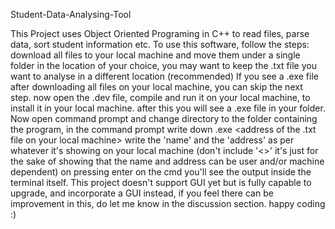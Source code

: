 Student-Data-Analysing-Tool

This Project uses Object Oriented Programing in C++ to read files, parse data, sort student information etc.
To use this software, follow the steps:
download all files to your local machine and move them under a single folder in the location of your choice, you may want to keep the .txt file you want to analyse in a different location (recommended) 
If you see a .exe file after downloading all files on your local machine, you can skip the next step.
now open the .dev file, compile and run it on your local machine, to install it in your local machine. after this you will see a .exe file in your folder.
Now open command prompt and change directory to the folder containing the program, in the command prompt write down <name>.exe <address of the .txt file on your local machine>
write the 'name' and the 'address' as per whatever it's showing on your local machine (don't include '<>' it's just for the sake of showing that the name and address can be user and/or machine dependent)
on pressing enter on the cmd you'll see the output inside the terminal itself.
This project doesn't support GUI yet but is fully capable to upgrade, and incorporate a GUI instead, if you feel there can be improvement in this, do let me know in the discussion section.
happy coding :)
